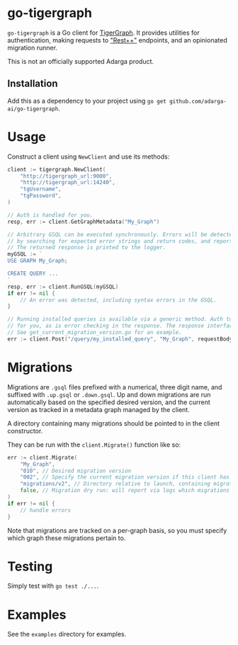 # go-tigergraph

`go-tigergraph` is a Go client for [TigerGraph](https://www.tigergraph.com/). It
provides utilities for authentication, making requests to
["Rest++"](https://docs.tigergraph.com/tigergraph-server/current/api/)
endpoints, and an opinionated migration runner.

This is not an officially supported Adarga product.

## Installation

Add this as a dependency to your project using `go get github.com/adarga-ai/go-tigergraph`.

# Usage

Construct a client using `NewClient` and use its methods:

```go
client := tigergraph.NewClient(
    "http://tigergraph_url:9000",
    "http://tigergraph_url:14240",
    "tgUsername",
    "tgPassword",
)

// Auth is handled for you. 
resp, err := client.GetGraphMetadata("My_Graph")

// Arbitrary GSQL can be executed synchronously. Errors will be detected in the response
// by searching for expected error strings and return codes, and reported in the returned error.
// The returned response is printed to the logger.
myGSQL := `
USE GRAPH My_Graph;

CREATE QUERY ...
`
resp, err := client.RunGSQL(myGSQL)
if err != nil {
    // An error was detected, including syntax errors in the GSQL.
}

// Running installed queries is available via a generic method. Auth tokens are managed
// for you, as is error checking in the response. The response interface must match the returned shape from TigerGraph.
// See get_current_migration_version.go for an example.
err := client.Post("/query/my_installed_query", "My_Graph", requestBodyInterface, &responseInterface)
```

# Migrations

Migrations are `.gsql` files prefixed with a numerical, three digit name, and
suffixed with `.up.gsql` or `.down.gsql`. Up and down migrations are run
automatically based on the specified desired version, and the current version as
tracked in a metadata graph managed by the client.

A directory containing many migrations should be pointed to in the client
constructor.

They can be run with the `client.Migrate()` function like so:

```go
err := client.Migrate(
    "My_Graph",
    "010", // Desired migration version
    "002", // Specify the current migration version if this client has not been used before
    "migrations/v2", // Directory relative to launch, containing migrations
    false, // Migration dry run: will report via logs which migrations would be run but does not run them.
)
if err != nil {
    // handle errors
}
```

Note that migrations are tracked on a per-graph basis, so you must specify which
graph these migrations pertain to.

# Testing

Simply test with `go test ./...`.

# Examples

See the `examples` directory for examples.